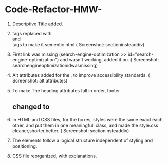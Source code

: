 # Code-Refactor-HMW-

1) Descriptive Title added.

2) <div> tags replaced with <section> and <aside> tags to make it sementic html ( Screenshot: sectioninsteaddiv)
  
3) First link was missing (search-engine-optimization >> id="search-engine-optimization") and wasn't working, added it on. ( Screenshot: searchengineoptimizationidwasmissing)

4) Alt attributes added for the <images>, to improve accessibility standards. ( Screenshot: alt attributes)
  
5) To make The heading attributes fall in order, footer <h2> changed to <h4>
  
6) In HTML and CSS files, for the boxes, styles were the same exact each other, and put them in one meaningfull class, and made the style.css cleaner,shorter,better. ( Screenshot: sectioninsteaddiv)

7) The elements follow a logical structure independent of styling and positioning.

8) CSS file reorganized, with explanations.
